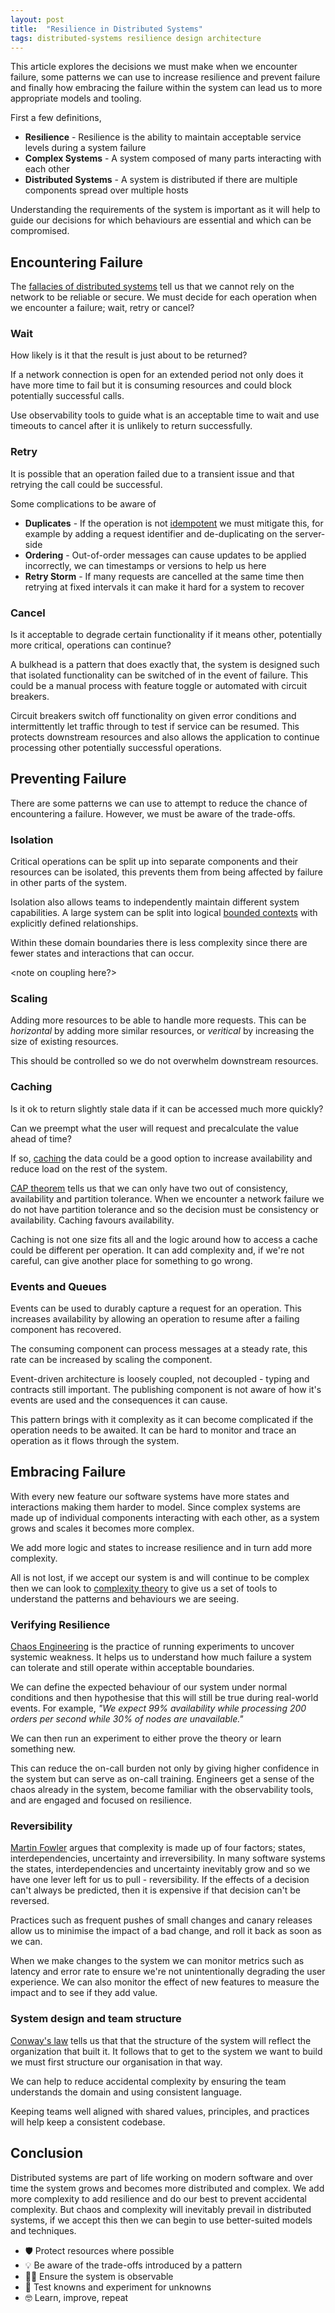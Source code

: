 ```yaml
---
layout: post
title:  "Resilience in Distributed Systems"
tags: distributed-systems resilience design architecture
---
```


This article explores the decisions we must make when we encounter failure, some patterns we can use to increase resilience and prevent failure and finally how embracing the failure within the system can lead us to more appropriate models and tooling.

First a few definitions,

- **Resilience** - Resilience is the ability to maintain acceptable service levels during a system failure
- **Complex Systems** - A system composed of many parts interacting with each other
- **Distributed Systems** - A system is distributed if there are multiple components spread over multiple hosts

Understanding the requirements of the system is important as it will help to guide our decisions for which behaviours are essential and which can be compromised.

## Encountering Failure

The [fallacies of distributed systems](http://wiki.c2.com/?EightFallaciesOfDistributedComputing) tell us that we cannot rely on the network to be reliable or secure. We must decide for each operation when we encounter a failure; wait, retry or cancel?

### Wait

How likely is it that the result is just about to be returned?

If a network connection is open for an extended period not only does it have more time to fail but it is consuming resources and could block potentially successful calls.

Use observability tools to guide what is an acceptable time to wait and use timeouts to cancel after it is unlikely to return successfully.

### Retry

It is possible that an operation failed due to a transient issue and that retrying the call could be successful.

Some complications to be aware of
- **Duplicates** - If the operation is not [idempotent](https://en.wikipedia.org/wiki/Idempotence) we must mitigate this, for example by adding a request identifier and de-duplicating on the server-side
- **Ordering** - Out-of-order messages can cause updates to be applied incorrectly, we can timestamps or versions to help us here
- **Retry Storm** - If many requests are cancelled at the same time then retrying at fixed intervals it can make it hard for a system to recover

### Cancel

Is it acceptable to degrade certain functionality if it means other, potentially more critical, operations can continue?

A bulkhead is a pattern that does exactly that, the system is designed such that isolated functionality can be switched of in the event of failure. This could be a manual process with feature toggle or automated with circuit breakers.

Circuit breakers switch off functionality on given error conditions and intermittently let traffic through to test if service can be resumed.
This protects downstream resources and also allows the application to continue processing other potentially successful operations.

## Preventing Failure

There are some patterns we can use to attempt to reduce the chance of encountering a failure.
However, we must be aware of the trade-offs.

### Isolation

Critical operations can be split up into separate components and their resources can be isolated, this prevents them from being affected by failure in other parts of the system.

Isolation also allows teams to independently maintain different system capabilities.
A large system can be split into logical [bounded contexts](https://martinfowler.com/bliki/BoundedContext.html) with explicitly defined relationships.

Within these domain boundaries there is less complexity since there are fewer states and interactions that can occur.

<note on coupling here?>

### Scaling

Adding more resources to be able to handle more requests.
This can be _horizontal_ by adding more similar resources, or _veritical_ by increasing the size of existing resources.

This should be controlled so we do not overwhelm downstream resources.

### Caching

Is it ok to return slightly stale data if it can be accessed much more quickly?

Can we preempt what the user will request and precalculate the value ahead of time?

If so, [caching](https://aws.amazon.com/caching/) the data could be a good option to increase availability and reduce load on the rest of the system.

[CAP theorem](https://en.wikipedia.org/wiki/CAP_theorem) tells us that we can only have two out of consistency, availability and partition tolerance.
When we encounter a network failure we do not have partition tolerance and so the decision must be consistency or availability.
Caching favours availability.

Caching is not one size fits all and the logic around how to access a cache could be different per operation.
It can add complexity and, if we're not careful, can give another place for something to go wrong.

### Events and Queues

Events can be used to durably capture a request for an operation.
This increases availability by allowing an operation to resume after a failing component has recovered.

The consuming component can process messages at a steady rate, this rate can be increased by scaling the component.

Event-driven architecture is loosely coupled, not decoupled - typing and contracts still important. The publishing component is not aware of how it's events are used and the consequences it can cause.

This pattern brings with it complexity as it can become complicated if the operation needs to be awaited.
It can be hard to monitor and trace an operation as it flows through the system.

## Embracing Failure

With every new feature our software systems have more states and interactions making them harder to model.
Since complex systems are made up of individual components interacting with each other, as a system grows and scales it becomes more complex.

We add more logic and states to increase resilience and in turn add more complexity.

All is not lost, if we accept our system is and will continue to be complex then we can look to [complexity theory](https://www.youtube.com/watch?v=i-ladOjo1QA&list=TLPQMTAxMTIwMjHtudT33UyVOA) to give us a set of tools to understand the patterns and behaviours we are seeing.

### Verifying Resilience

[Chaos Engineering](https://principlesofchaos.org/) is the practice of running experiments to uncover systemic weakness. It helps us to understand how much failure a system can tolerate and still operate within acceptable boundaries.

We can define the expected behaviour of our system under normal conditions and then hypothesise that this will still be true during real-world events.
For example, _"We expect 99% availability while processing 200 orders per second while 30% of nodes are unavailable."_

We can then run an experiment to either prove the theory or learn something new.

This can reduce the on-call burden not only by giving higher confidence in the system but can serve as on-call training. Engineers get a sense of the chaos already in the system, become familiar with the observability tools, and are engaged and focused on resilience.

### Reversibility

[Martin Fowler](https://m.facebook.com/nt/screen/?params=%7B%22note_id%22%3A681695435785808%7D&path=%2Fnotes%2Fnote%2F&refsrc=deprecated&_rdr) argues that complexity is made up of four factors; states, interdependencies, uncertainty and irreversibility. In many software systems the states, interdependencies and uncertainty inevitably grow and so we have one lever left for us to pull - reversibility. If the effects of a decision can't always be predicted, then it is expensive if that decision can't be reversed.

Practices such as frequent pushes of small changes and canary releases allow us to minimise the impact of a bad change, and roll it back as soon as we can.

When we make changes to the system we can monitor metrics such as latency and error rate to ensure we're not unintentionally degrading the user experience.
We can also monitor the effect of new features to measure the impact and to see if they add value.

### System design and team structure

[Conway's law](https://www.thoughtworks.com/insights/blog/demystifying-conways-law) tells us that that the structure of the system will reflect the organization that built it.
It follows that to get to the system we want to build we must first structure our organisation in that way.

We can help to reduce accidental complexity by ensuring the team understands the domain and using consistent language.

Keeping teams well aligned with shared values, principles, and practices will help keep a consistent codebase.

## Conclusion

Distributed systems are part of life working on modern software and over time the system grows and becomes more distributed and complex.
We add more complexity to add resilience and do our best to prevent accidental complexity.
But chaos and complexity will inevitably prevail in distributed systems, if we accept this then we can begin to use better-suited models and techniques.

- 🛡 Protect resources where possible
- 💡 Be aware of the trade-offs introduced by a pattern
- 🕵️‍♀️ Ensure the system is observable
- 🧪 Test knowns and experiment for unknowns
- 🤓 Learn, improve, repeat
